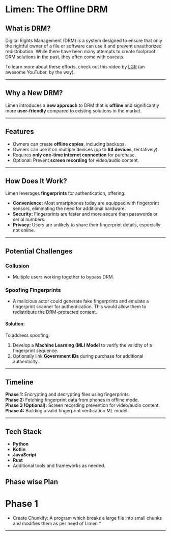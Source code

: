 # Limen: The Offline DRM

## What is DRM?
Digital Rights Management (DRM) is a system designed to ensure that only the rightful owner of a file or software can use it and prevent unauthorized redistribution. While there have been many attempts to create foolproof DRM solutions in the past, they often come with caveats.

To learn more about these efforts, check out this video by [LGR](https://www.youtube.com/watch?v=HjEbpMgiL7U) (an awesome YouTuber, by the way).

---

## Why a New DRM?
Limen introduces a **new approach** to DRM that is **offline** and significantly more **user-friendly** compared to existing solutions in the market.

---

## Features
- Owners can create **offline copies**, including backups.
- Owners can use it on multiple devices (up to **64 devices**, tentatively).
- Requires **only one-time internet connection** for purchase.
- Optional: Prevent **screen recording** for video/audio content.

---

## How Does It Work?
Limen leverages **fingerprints** for authentication, offering:
- **Convenience:** Most smartphones today are equipped with fingerprint sensors, eliminating the need for additional hardware.
- **Security:** Fingerprints are faster and more secure than passwords or serial numbers.
- **Privacy:** Users are unlikely to share their fingerprint details, especially not online.

---

## Potential Challenges
### Collusion
- Multiple users working together to bypass DRM.

### Spoofing Fingerprints
- A malicious actor could generate fake fingerprints and emulate a fingerprint scanner for authentication. This would allow them to redistribute the DRM-protected content.

#### Solution:
To address spoofing:
1. Develop a **Machine Learning (ML) Model** to verify the validity of a fingerprint sequence.
2. Optionally link **Government IDs** during purchase for additional authenticity.

---

## Timeline
**Phase 1:** Encrypting and decrypting files using fingerprints.  
**Phase 2:** Fetching fingerprint data from phones in offline mode.  
**Phase 3 (Optional):** Screen recording prevention for video/audio content.  
**Phase 4:** Building a valid fingerprint verification ML model.

---

## Tech Stack
- **Python**
- **Kotlin**
- **JavaScript**
- **Rust**
- Additional tools and frameworks as needed.
## Phase wise Plan
# Phase 1
* Create Chunkify: A program which breaks a large file into small chunks and modifies them as per need of Limen *
---


